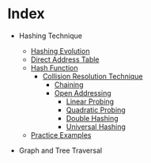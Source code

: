# Index

- Hashing Technique
    - [Hashing Evolution](./hashing_evolution/hashing_evolution)
    - [Direct Address Table](./direct_address_table/direct_address_table)
    - [Hash Function](./hash_function/hash_function)
        - [Collision Resolution Technique](./hashing_collision_resolution_technique/hashing_collision_resolution_technique)
            - [Chaining](./chaining/chaining)
            - [Open Addressing](./open_addressing/open_addressing)
                - [Linear Probing](./linear_probing/linear_probing)
                - [Quadratic Probing](./quadratic_probing/quadratic_probing)
                - [Double Hashing](./double_hashing/double_hashing)
                - [Universal Hashing]()
    - [Practice Examples]()

- Graph and Tree Traversal